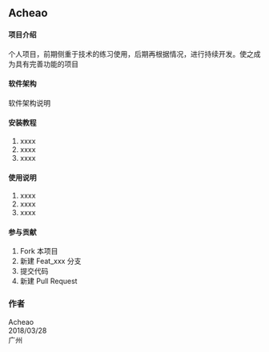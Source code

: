 
## Acheao

#### 项目介绍
个人项目，前期侧重于技术的练习使用，后期再根据情况，进行持续开发。使之成为具有完善功能的项目

#### 软件架构
软件架构说明


#### 安装教程

1. xxxx
2. xxxx
3. xxxx

#### 使用说明

1. xxxx
2. xxxx
3. xxxx

#### 参与贡献

1. Fork 本项目
2. 新建 Feat_xxx 分支
3. 提交代码
4. 新建 Pull Request

### 作者
Acheao  
2018/03/28  
广州